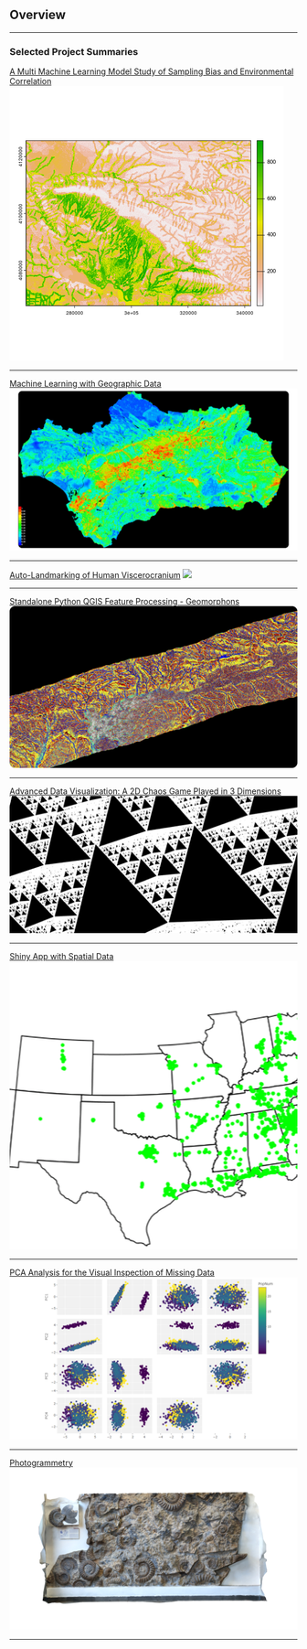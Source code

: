## Overview

---

### Selected Project Summaries

[A Multi Machine Learning Model Study of Sampling Bias and Environmental Correlation](/kurd)
<img src="images/kurd/EB_GBM_Map.png?raw=true"/>

---
[Machine Learning with Geographic Data](/ME)
<img src="images/MEk4.png?raw=true"/>

---
[Auto-Landmarking of Human Viscerocranium](/skulls)
<img src="images/Skulls/SlicerCapture.gif?raw=true"/>

---
[Standalone Python QGIS Feature Processing - Geomorphons](/geomorph)
<img src="images/PS.png?raw=true"/>

---
[Advanced Data Visualization: A 2D Chaos Game Played in 3 Dimensions](/Pyramid)
<img src="images/pyramid/Pyramid.png?raw=true"/>

---
[Shiny App with Spatial Data](/R_app)
<img src="images/Waffle.gif?raw=true"/>

---
[PCA Analysis for the Visual Inspection of Missing Data](/PCA)
<img src="images/PCA/big_title.png?raw=true"/>

---
[Photogrammetry](/3D)
<img src="images/models/AW.png?raw=true"/>

---

